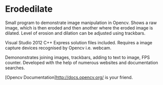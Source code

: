 Erodedilate
===========

Small program to demonstrate image manipulation in Opencv. 
Shows a raw image, which is then eroded and then another where the eroded image is dilated. 
Level of erosion and dilation can be adjusted using trackbars.

Visual Studio 2012 C++ Express solution files included. 
Requires a image capture devices recognised by Opencv i.e. webcam. 

Demononstrates joining images, trackbars, adding to text to image, FPS counter. 
Developed with the help of numerous websites and documentation searches.

[Opencv Documentation]http://docs.opencv.org/ is your friend. 
